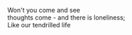 Won't you come and see    
thoughts come - and there is loneliness;    
Like our tendrilled life    

